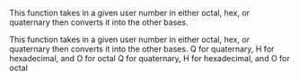 This function takes in a given user number in either octal, hex, or quaternary then converts it into the other bases. 


This function takes in a given user number in either octal, hex, or quaternary then converts it into the other bases. Q for quaternary, H for hexadecimal, and O for octal
Q for quaternary, H for hexadecimal, and O for octal

